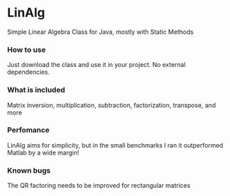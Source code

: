 # LinAlg
Simple Linear Algebra Class for Java, mostly with Static Methods

### How to use
Just download the class and use it in your project. No external dependencies.

### What is included
Matrix inversion, multiplication, subtraction, factorization, transpose, and more

### Perfomance
LinAlg aims for simplicity, but in the small benchmarks I ran it outperformed Matlab by a wide margin!

### Known bugs
The QR factoring needs to be improved for rectangular matrices

